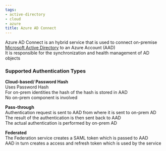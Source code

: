 ```yaml
---
tags:
- active-directory
- cloud
- azure
title: Azure AD Connect
---
```


Azure AD Connect is an hybrid service that is used to connect on-premise [Microsoft Active Directory](../../../../operating-system/windows/microsoft-active-directory/microsoft-active-directory.md) to an Azure Account (AAD)  
It is responsible for the synchronization and health management of AD objects

### Supported Authentication Types

**Cloud-based/ Password Hash**  
Uses Password Hash  
For on-prem identities the hash of the hash is stored in AAD  
No on-prem component is involved

**Pass-through**  
Authentication request is sent to AAD from where it is sent to on-prem AD  
The result of the authentication is then sent back to AAD  
The actual authentication is performed by on-prem AD

**Federated**    
The Federation service creates a SAML token which is passed to AAD  
AAD in turn creates a access and refresh token which is used by the service